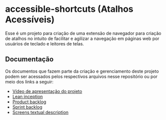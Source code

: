 # accessible-shortcuts (Atalhos Acessíveis)
Esse é um projeto para criação de uma extensão de navegador para criação de atalhos no intuito de facilitar e agilizar a navegação em páginas web por usuários de teclado e leitores de telas.
## Documentação
Os documentos que fazem parte da criação e gerenciamento deste projeto podem ser acessados pelos respectivos arquivos nesse repositório ou por meio dos links a seguir:
* [Vídeo de apresentação do projeto](https://drive.google.com/file/d/10Xg03-DhtCQ9_L15PPEE487QSwDrTcOA/view?usp=sharing)  
* [Lean inception](https://docs.google.com/document/d/1Dqi0ZTWxllKQf2g28NTl8bGZzwX0leq8VEg7rJTtvFA/edit?tab=t.0)  
* [Product backlog](https://docs.google.com/document/d/1-4Gr9ntwc9bOhma04t9aOjs_x9AWQ9TO8g1vJstoAf4/edit?tab=t.0)  
* [Sprint backlog](https://docs.google.com/document/d/1qKYZ6NZI1Pc2lqUYJ6vPUsxTrfu3sEyn4UpY0Vy497g/edit?tab=t.0)  
* [Screens textual description](https://docs.google.com/document/d/1oO2GNtrBdPeZ14Leiv1pUa8lElNo9z4LJTpviPoUVPs/edit?usp=sharing)

